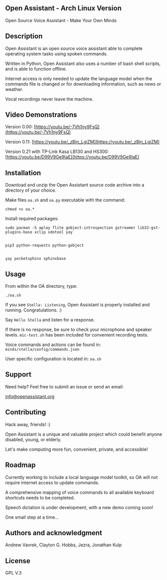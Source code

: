 ## Open Assistant - Arch Linux Version
Open Source Voice Assistant - Make Your Own Minds

## Description
Open Assistant is an open source voice assistant able to complete operating system tasks using spoken commands.

Written in Python, Open Assistant also uses a number of bash shell scripts, and is able to function offline. 

Internet access is only needed to update the language model when the commands file is changed or for downloading information, such as news or weather. 

Vocal recordings never leave the machine.

## Video Demonstrations
Version 0.00:
[https://youtu.be/-7Vh1ny9FsQ](https://youtu.be/-7Vh1ny9FsQ)

Version 0.11:
[https://youtu.be/_zBjn_LgiZM](https://youtu.be/_zBjn_LgiZM)

Version 0.21 with TP-Link Kasa LB130 and HS300:
[https://youtu.be/D99V9Ge9IaE](https://youtu.be/D99V9Ge9IaE)

## Installation
Download and unzip the Open Assistant source code archive into a directory of your choice.

Make files `oa.sh` and `oa.py` executable with the command:

    chmod +x oa.*

Install required packages:

    sudo pacman -S aplay flite gobject-introspection gstreamer lib32-gst-plugins-base xclip xdotool yay


    pip3 python-requests python-gobject


    yay pocketsphinx sphinxbase

## Usage
From within the OA directory, type:

    ./oa.sh

If you see `Stella: Listening`, Open Assistant is properly installed and running. Congratulations. :)

Say `Hello Stella` and listen for a response.

If there is no response, be sure to check your microphone and speaker levels. `mic-test.sh` has been included for convenient recording tests.

Voice commands and actions can be found in: `minds/stella/config/commands.json`

User specific configuration is located in: `oa.sh`

## Support
Need help? Feel free to submit an issue or send an email:

[info@openassistant.org](info@openassistant.org)

## Contributing
Hack away, friends! :)

Open Assistant is a unique and valuable project which could benefit anyone disabled, young, or elderly.

Let's make computing more fun, convenient, private, and accessible!

## Roadmap
Currently working to include a local language model toolkit, so OA will not require internet access to update commands. 

A comprehensive mapping of voice commands to all available keyboard shortcuts needs to be completed. 

Speech dictation is under development, with a new demo coming soon!

One small step at a time...

## Authors and acknowledgment
Andrew Vavrek, Clayton G. Hobbs, Jezra, Jonathan Kulp

## License
GPL V.3
